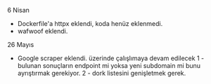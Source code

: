 6 Nisan
- Dockerfile'a httpx eklendi, koda henüz eklenmedi.
- wafwoof eklendi.

26 Mayıs
- Google scraper eklendi. üzerinde çalışlımaya devam edilecek
1 - bulunan sonuçların endpoint mi yoksa yeni subdomain mi bunu ayrıştırmak gerekiyor.
2 - dork listesini genişletmek gerek.